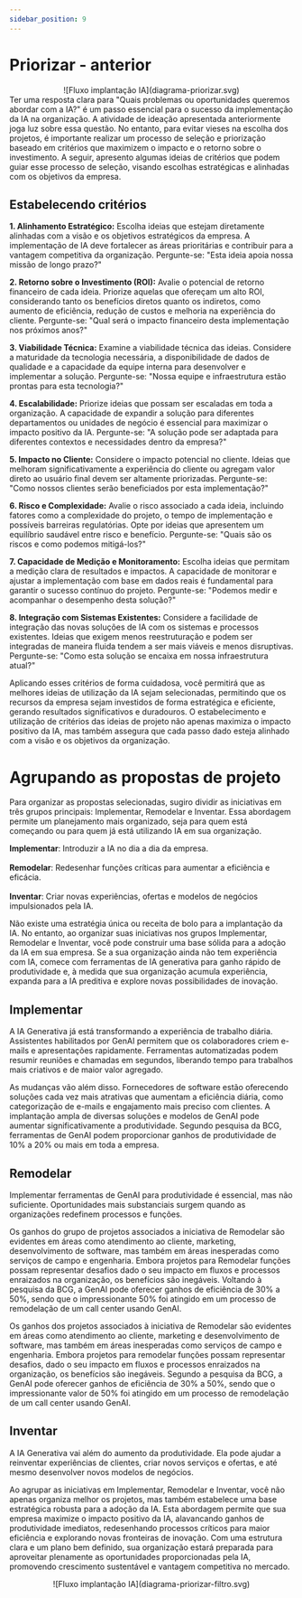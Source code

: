 ```yaml
---
sidebar_position: 9
---
```

# Priorizar - anterior
<center>
![Fluxo implantação IA](diagrama-priorizar.svg)
</center>
Ter uma resposta clara para "Quais problemas ou oportunidades queremos abordar com a IA?" é um passo essencial para o sucesso da implementação da IA na organização. A atividade de ideação apresentada anteriormente joga luz sobre essa questão. No entanto, para evitar vieses na escolha dos projetos, é importante realizar um processo de seleção e priorização baseado em critérios que maximizem o impacto e o retorno sobre o investimento. A seguir, apresento algumas ideias de critérios que podem guiar esse processo de seleção, visando escolhas estratégicas e alinhadas com os objetivos da empresa.

## Estabelecendo critérios
**1. Alinhamento Estratégico:**
Escolha ideias que estejam diretamente alinhadas com a visão e os objetivos estratégicos da empresa. A implementação de IA deve fortalecer as áreas prioritárias e contribuir para a vantagem competitiva da organização. Pergunte-se: "Esta ideia apoia nossa missão de longo prazo?"

**2. Retorno sobre o Investimento (ROI):**
Avalie o potencial de retorno financeiro de cada ideia. Priorize aquelas que ofereçam um alto ROI, considerando tanto os benefícios diretos quanto os indiretos, como aumento de eficiência, redução de custos e melhoria na experiência do cliente. Pergunte-se: "Qual será o impacto financeiro desta implementação nos próximos anos?"

**3. Viabilidade Técnica:**
Examine a viabilidade técnica das ideias. Considere a maturidade da tecnologia necessária, a disponibilidade de dados de qualidade e a capacidade da equipe interna para desenvolver e implementar a solução. Pergunte-se: "Nossa equipe e infraestrutura estão prontas para esta tecnologia?"

**4. Escalabilidade:**
Priorize ideias que possam ser escaladas em toda a organização. A capacidade de expandir a solução para diferentes departamentos ou unidades de negócio é essencial para maximizar o impacto positivo da IA. Pergunte-se: "A solução pode ser adaptada para diferentes contextos e necessidades dentro da empresa?"

**5. Impacto no Cliente:**
Considere o impacto potencial no cliente. Ideias que melhoram significativamente a experiência do cliente ou agregam valor direto ao usuário final devem ser altamente priorizadas. Pergunte-se: "Como nossos clientes serão beneficiados por esta implementação?"

**6. Risco e Complexidade:**
Avalie o risco associado a cada ideia, incluindo fatores como a complexidade do projeto, o tempo de implementação e possíveis barreiras regulatórias. Opte por ideias que apresentem um equilíbrio saudável entre risco e benefício. Pergunte-se: "Quais são os riscos e como podemos mitigá-los?"

**7. Capacidade de Medição e Monitoramento:**
Escolha ideias que permitam a medição clara de resultados e impactos. A capacidade de monitorar e ajustar a implementação com base em dados reais é fundamental para garantir o sucesso contínuo do projeto. Pergunte-se: "Podemos medir e acompanhar o desempenho desta solução?"

**8. Integração com Sistemas Existentes:**
Considere a facilidade de integração das novas soluções de IA com os sistemas e processos existentes. Ideias que exigem menos reestruturação e podem ser integradas de maneira fluida tendem a ser mais viáveis e menos disruptivas. Pergunte-se: "Como esta solução se encaixa em nossa infraestrutura atual?"

Aplicando esses critérios de forma cuidadosa, você permitirá que as melhores ideias de utilização da IA sejam selecionadas, permitindo que os recursos da empresa sejam investidos de forma estratégica e eficiente, gerando resultados significativos e duradouros. O estabelecimento e utilização de critérios das ideias de projeto não apenas maximiza o impacto positivo da IA, mas também assegura que cada passo dado esteja alinhado com a visão e os objetivos da organização.

# Agrupando as propostas de projeto
Para organizar as propostas selecionadas, sugiro dividir as iniciativas em três grupos principais: Implementar, Remodelar e Inventar. Essa abordagem permite um planejamento mais organizado, seja para quem está começando ou para quem já está utilizando IA em sua organização.

**Implementar**: Introduzir a IA no dia a dia da empresa.
<br></br>**Remodelar**: Redesenhar funções críticas para aumentar a eficiência e eficácia.
<br></br>**Inventar**: Criar novas experiências, ofertas e modelos de negócios impulsionados pela IA.

Não existe uma estratégia única ou receita de bolo para a implantação da IA. No entanto, ao organizar suas iniciativas nos grupos Implementar, Remodelar e Inventar, você pode construir uma base sólida para a adoção da IA em sua empresa. Se a sua organização ainda não tem experiência com IA, comece com ferramentas de IA generativa para ganho rápido de produtividade e, à medida que sua organização acumula experiência, expanda para a IA preditiva e explore novas possibilidades de inovação.

## Implementar
A IA Generativa já está transformando a experiência de trabalho diária. Assistentes habilitados por GenAI permitem que os colaboradores criem e-mails e apresentações rapidamente. Ferramentas automatizadas podem resumir reuniões e chamadas em segundos, liberando tempo para trabalhos mais criativos e de maior valor agregado.

As mudanças vão além disso. Fornecedores de software estão oferecendo soluções cada vez mais atrativas que aumentam a eficiência diária, como categorização de e-mails e engajamento mais preciso com clientes. A implantação ampla de diversas soluções e modelos de GenAI pode aumentar significativamente a produtividade. Segundo pesquisa da BCG, ferramentas de GenAI podem proporcionar ganhos de produtividade de 10% a 20% ou mais em toda a empresa.

## Remodelar
Implementar ferramentas de GenAI para produtividade é essencial, mas não suficiente. Oportunidades mais substanciais surgem quando as organizações redefinem processos e funções.

Os ganhos do grupo de projetos associados a iniciativa de Remodelar são evidentes em áreas como atendimento ao cliente, marketing, desenvolvimento de software, mas também em áreas inesperadas como serviços de campo e engenharia. Embora projetos  para Remodelar funções possam representar desafios dado o seu impacto em fluxos e processos enraizados na organização, os benefícios são inegáveis. Voltando à pesquisa da BCG, a GenAI pode oferecer ganhos de eficiência de 30% a 50%, sendo que o impressionante 50% foi atingido em um processo de remodelação de um call center usando GenAI.

Os ganhos dos projetos associados à iniciativa de Remodelar são evidentes em áreas como atendimento ao cliente, marketing e desenvolvimento de software, mas também em áreas inesperadas como serviços de campo e engenharia. Embora projetos para remodelar funções possam representar desafios, dado o seu impacto em fluxos e processos enraizados na organização, os benefícios são inegáveis. Segundo a pesquisa da BCG, a GenAI pode oferecer ganhos de eficiência de 30% a 50%, sendo que o impressionante valor de 50% foi atingido em um processo de remodelação de um call center usando GenAI.

## Inventar
A IA Generativa vai além do aumento da produtividade. Ela pode ajudar a reinventar experiências de clientes, criar novos serviços e ofertas, e até mesmo desenvolver novos modelos de negócios.

Ao agrupar as iniciativas em Implementar, Remodelar e Inventar, você não apenas organiza melhor os projetos, mas também estabelece uma base estratégica robusta para a adoção da IA. Esta abordagem permite que sua empresa maximize o impacto positivo da IA, alavancando ganhos de produtividade imediatos, redesenhando processos críticos para maior eficiência e explorando novas fronteiras de inovação. Com uma estrutura clara e um plano bem definido, sua organização estará preparada para aproveitar plenamente as oportunidades proporcionadas pela IA, promovendo crescimento sustentável e vantagem competitiva no mercado.
<center>
![Fluxo implantação IA](diagrama-priorizar-filtro.svg)
</center>